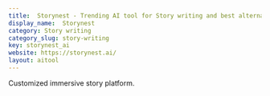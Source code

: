 ```yaml
---
title:  Storynest - Trending AI tool for Story writing and best alternatives
display_name:  Storynest
category: Story writing
category_slug: story-writing
key: storynest_ai
website: https://storynest.ai/
layout: aitool
---
```


Customized immersive story platform.
